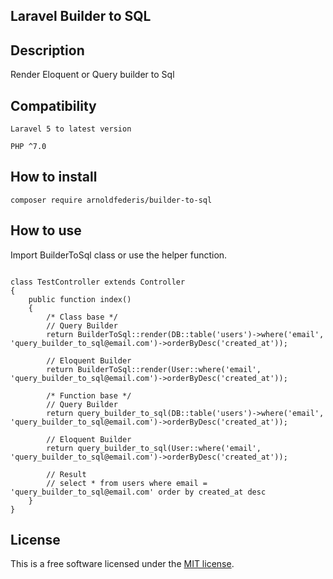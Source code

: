 ## Laravel Builder to SQL

## Description
Render Eloquent or Query builder to Sql

## Compatibility
`Laravel 5 to latest version` 

`PHP ^7.0`

## How to install
```
composer require arnoldfederis/builder-to-sql
```

## How to use
Import BuilderToSql class or use the helper function.
```phpt

class TestController extends Controller
{
    public function index()
    {
        /* Class base */
        // Query Builder
        return BuilderToSql::render(DB::table('users')->where('email', 'query_builder_to_sql@email.com')->orderByDesc('created_at'));
        
        // Eloquent Builder
        return BuilderToSql::render(User::where('email', 'query_builder_to_sql@email.com')->orderByDesc('created_at'));
        
        /* Function base */
        // Query Builder
        return query_builder_to_sql(DB::table('users')->where('email', 'query_builder_to_sql@email.com')->orderByDesc('created_at'));
        
        // Eloquent Builder
        return query_builder_to_sql(User::where('email', 'query_builder_to_sql@email.com')->orderByDesc('created_at'));
        
        // Result
        // select * from users where email = 'query_builder_to_sql@email.com' order by created_at desc
    }
}
```

## License
This is a free software licensed under the [MIT license](http://opensource.org/licenses/MIT).
